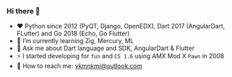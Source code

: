 ### Hi there 👋

- ❤️ Python since 2012 (PyQT, Django, OpenEDX), Dart 2017 (AngularDart, FLutter) and Go 2018 (Echo, Go Flutter)
- 🌱 I’m currently learning Zig, Mercury, ML
- 💬 Ask me about Dart language and SDK, AngularDart & Flutter
- ⚡ I started developing for `fun` and `CS 1.6` using AMX Mod X `Pawn` in 2008
- 📧 How to reach me: [ykmnkmi@outlook.com](mailto:ykmnkmi@outlook.com)
